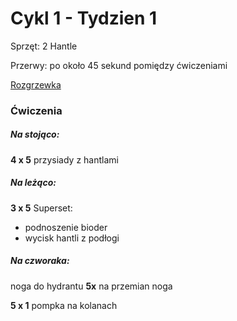 # Cykl 1 - Tydzien 1

Sprzęt: 2 Hantle

Przerwy: po około 45 sekund pomiędzy ćwiczeniami

[Rozgrzewka](rozgrzewka.md)

### Ćwiczenia

##### Na stojąco:

**4 x 5** przysiady z hantlami

##### Na leżąco:

**3 x 5** Superset:

- podnoszenie bioder  
- wycisk hantli z podłogi

##### Na czworaka:

noga do hydrantu **5x** na przemian noga

**5 x 1** pompka na kolanach
